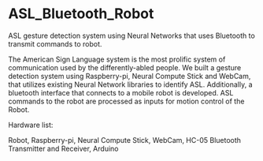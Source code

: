 # ASL_Bluetooth_Robot
ASL gesture detection system using Neural Networks that uses Bluetooth to transmit commands to robot.

The American Sign Language system is the most prolific system of communication used by the
differently-abled people. We built a gesture detection system using Raspberry-pi, Neural
Compute Stick and WebCam, that utilizes existing Neural Network libraries to identify ASL. Additionally, a
bluetooth interface that connects to a mobile robot is developed. ASL commands to the robot
are processed as inputs for motion control of the Robot.

Hardware list:

Robot, Raspberry-pi, Neural Compute Stick, WebCam, HC-05 Bluetooth Transmitter and Receiver, Arduino
